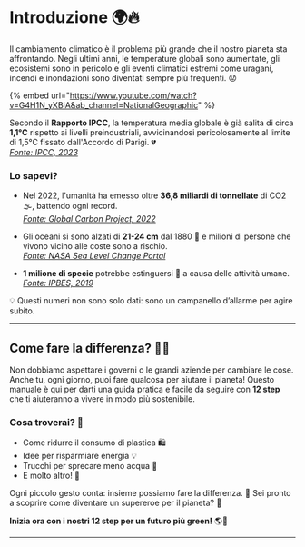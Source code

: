 # Introduzione 🌍🔥  

Il cambiamento climatico è il problema più grande che il nostro pianeta sta affrontando. Negli ultimi anni, le temperature globali sono aumentate, gli ecosistemi sono in pericolo e gli eventi climatici estremi come uragani, incendi e inondazioni sono diventati sempre più frequenti. 😟  

{% embed url="https://www.youtube.com/watch?v=G4H1N_yXBiA&ab_channel=NationalGeographic" %}


Secondo il **Rapporto IPCC**, la temperatura media globale è già salita di circa **1,1°C** rispetto ai livelli preindustriali, avvicinandosi pericolosamente al limite di 1,5°C fissato dall'Accordo di Parigi. 💔  
[*Fonte: IPCC, 2023*](https://www.ipcc.ch)  

### Lo sapevi?  

- Nel 2022, l'umanità ha emesso oltre **36,8 miliardi di tonnellate** di CO2 🌫️, battendo ogni record.  
[*Fonte: Global Carbon Project, 2022*](https://www.globalcarbonproject.org)  

- Gli oceani si sono alzati di **21-24 cm** dal 1880 🌊 e milioni di persone che vivono vicino alle coste sono a rischio.  
[*Fonte: NASA Sea Level Change Portal*](https://sealevel.nasa.gov)  

- **1 milione di specie** potrebbe estinguersi 🐾 a causa delle attività umane.  
[*Fonte: IPBES, 2019*](https://ipbes.net)  

💡 Questi numeri non sono solo dati: sono un campanello d’allarme per agire subito.  

---

## Come fare la differenza? 💪🌱  

Non dobbiamo aspettare i governi o le grandi aziende per cambiare le cose. Anche tu, ogni giorno, puoi fare qualcosa per aiutare il pianeta! Questo manuale è qui per darti una guida pratica e facile da seguire con **12 step** che ti aiuteranno a vivere in modo più sostenibile.  

### Cosa troverai? 🤔  

- Come ridurre il consumo di plastica 🛍️  
- Idee per risparmiare energia 💡  
- Trucchi per sprecare meno acqua 🚿  
- E molto altro! 🚀  

Ogni piccolo gesto conta: insieme possiamo fare la differenza. 💚 Sei pronto a scoprire come diventare un supereroe per il pianeta? 🌟  

**Inizia ora con i nostri 12 step per un futuro più green!** 🌎🌿

---
